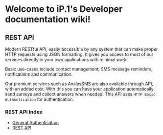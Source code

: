 Welcome to iP.1's Developer documentation wiki!
===============================================

REST API
-------

Modern RESTful API, easily accessible by any system that can make proper HTTP requests using JSON formatting. It gives you access to most of our services directly in your own applications with minimal work.

Basic use-cases include contact management, SMS message reminders, notifications and communication.

Our premium services such as AnalysSMS are also available through API, with an added cost. With this you can have your application automatically send surveys and collect answers when needed. This API uses `HTTP Basic Authentication` for authentication.


### REST API Index
* [General Authentication](Autentication)
* [REST API](REST-API)